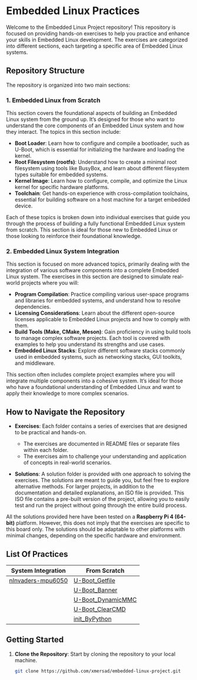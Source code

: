 # Embedded Linux Practices

Welcome to the Embedded Linux Project repository! This repository is focused on providing hands-on exercises to help you practice and enhance your skills in Embedded Linux development. The exercises are categorized into different sections, each targeting a specific area of Embedded Linux systems.

## Repository Structure

The repository is organized into two main sections:

### 1. Embedded Linux from Scratch
This section covers the foundational aspects of building an Embedded Linux system from the ground up. It’s designed for those who want to understand the core components of an Embedded Linux system and how they interact. The topics in this section include:

- **Boot Loader**: Learn how to configure and compile a bootloader, such as U-Boot, which is essential for initializing the hardware and loading the kernel.
- **Root Filesystem (rootfs)**: Understand how to create a minimal root filesystem using tools like BusyBox, and learn about different filesystem types suitable for embedded systems.
- **Kernel Image**: Learn how to configure, compile, and optimize the Linux kernel for specific hardware platforms.
- **Toolchain**: Get hands-on experience with cross-compilation toolchains, essential for building software on a host machine for a target embedded device.

Each of these topics is broken down into individual exercises that guide you through the process of building a fully functional Embedded Linux system from scratch. This section is ideal for those new to Embedded Linux or those looking to reinforce their foundational knowledge.

### 2. Embedded Linux System Integration
This section is focused on more advanced topics, primarily dealing with the integration of various software components into a complete Embedded Linux system. The exercises in this section are designed to simulate real-world projects where you will:

- **Program Compilation**: Practice compiling various user-space programs and libraries for embedded systems, and understand how to resolve dependencies.
- **Licensing Considerations**: Learn about the different open-source licenses applicable to Embedded Linux projects and how to comply with them.
- **Build Tools (Make, CMake, Meson)**: Gain proficiency in using build tools to manage complex software projects. Each tool is covered with examples to help you understand its strengths and use cases.
- **Embedded Linux Stacks**: Explore different software stacks commonly used in embedded systems, such as networking stacks, GUI toolkits, and middleware.

This section often includes complete project examples where you will integrate multiple components into a cohesive system. It’s ideal for those who have a foundational understanding of Embedded Linux and want to apply their knowledge to more complex scenarios.

## How to Navigate the Repository

- **Exercises**: Each folder contains a series of exercises that are designed to be practical and hands-on.
  - The exercises are documented in README files or separate files within each folder.
  - The exercises aim to challenge your understanding and application of concepts in real-world scenarios.

- **Solutions**: A solution folder is provided with one approach to solving the exercises. The solutions are meant to guide you, but feel free to explore alternative methods. For larger projects, in addition to the documentation and detailed explanations, an ISO file is provided. This ISO file contains a pre-built version of the project, allowing you to easily test and run the project without going through the entire build process.

All the solutions provided here have been tested on a **Raspberry Pi 4 (64-bit)** platform. However, this does not imply that the exercises are specific to this board only. The solutions should be adaptable to other platforms with minimal changes, depending on the specific hardware and environment.

## List Of Practices 

| System Integration                             | From Scratch                                |
|------------------------------------------------|---------------------------------------------|
| [nInvaders-mpu6050](https://github.com/xmersad/Embedded-Linux-Practices/tree/main/Embedded-Linux-System-Integration/nInvaders-mpu6050) | [U-Boot_Getfile](https://github.com/xmersad/Embedded-Linux-Practices/tree/main/Embedded-Linux-From-Scratch/U-Boot_Getfile)      |
|                                          | [U-Boot_Banner](https://github.com/xmersad/Embedded-Linux-Practices/tree/main/Embedded-Linux-From-Scratch/U-Boot_Banner)       |
|                                          | [U-Boot_DynamicMMC](https://github.com/xmersad/Embedded-Linux-Practices/tree/main/Embedded-Linux-From-Scratch/U-Boot_DynamicMMC) |
|                                          | [U-Boot_ClearCMD](https://github.com/xmersad/Embedded-Linux-Practices/tree/main/Embedded-Linux-From-Scratch/U-Boot_ClearCMD)    |
|                                          | [init_ByPython](https://github.com/xmersad/Embedded-Linux-Practices/tree/main/Embedded-Linux-From-Scratch/init_ByPython)

## Getting Started

1. **Clone the Repository**: Start by cloning the repository to your local machine.

   ```bash
   git clone https://github.com/xmersad/embedded-linux-project.git
